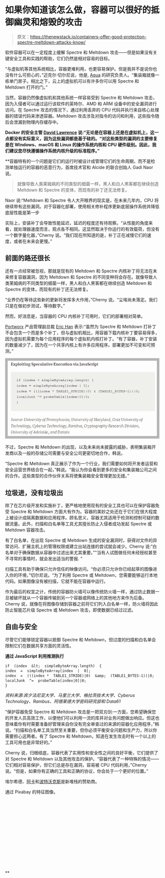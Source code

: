 # 如果你知道该怎么做，容器可以很好的抵御幽灵和熔毁的攻击

> 原文：<https://thenewstack.io/containers-offer-good-protection-spectre-meltdown-attacks-know/>

软件容器可以在一定程度上缓解 Spectre 和 Meltdown 攻击——但是如果没有关键安全工具和实践的帮助，它们仍然是相对容易的目标。

“与虚拟机等其他系统相比，容器更难利用，也更容易保护。但是我并不是说你也没有什么可担心的，”迈克尔·切尔尼说，他是, [Aqua](http://www.aquasec.com/) 的研究负责人。“集装箱就像一栋单门房子。相比之下，云上的虚拟机可以有许多你可以用 Spectre 和 Meltdown 打开的门。”

当然，容器仍然像虚拟机和其他系统一样容易受到 Spectre 和 Meltdown 攻击，因为入侵者可以通过运行该软件的英特尔、AMD 和 ARM 设备中的安全漏洞进行访问。在 Spectre 攻击的情况下，通过利用丢弃的 CPU 代码并执行来自核心处理器的错误代码来渗透容器。Meltdown 攻击涉及对指令的访问和利用，这些指令随后会泄漏到物理内存缓存中。

**Docker 的安全主管 [David Lawrence](https://www.linkedin.com/in/endophage/) 说:“无论是在容器上还是在虚拟机上，这一点都没有实际意义，因为这些漏洞都是基于硅的。“对这些类型的漏洞的主要修复是在 Windows、macOS 和 Linux 的操作系统内核和 CPU 硬件级别。因此，我们建议您尽快遵循操作系统内核升级的标准程序。”**

 **容器特有的一个问题是它们的运行时被设计成管理它们的生命周期，而不是检测单独运行的容器的恶意行为，首席技术官和 Alcide 的联合创始人 Gadi Naor 说。

> 就像导致人类莱姆病的不同类型的细菌一样，黑人和白人黑客都在继续创造 Meltdown 和 Spectre 的变体，而现有的补丁还无法修复。

Naor 说:“Meltdown 和 Spectre 令人大开眼界的现实是，在未来几年内，CPU 将继续带有这些漏洞。对于容器化部署，使用相关修补程序更新底层操作系统并降低底层性能是第一步

实际上，安装补丁会导致性能延迟，延迟的程度还有待观察。“从性能的角度来看，就处理器速度而言，观点各不相同。这显然取决于你运行的有效载荷，但没有一个数字量化器，”Cherny 说。“我们现在所知道的是，补丁正在减慢它们的速度，或者在未来会更慢。”

## 前面的路还很长

还有一点经常被忽视，那就是现有的 Meltdown 和 Spectre 内核补丁将无法在未来修复容器漏洞，因为 Meltdown 和 Spectre 的不同变种将会存在。就像导致人类莱姆病的不同类型的细菌一样，黑人和白人黑客都在继续创造 Meltdown 和 Spectre 的变体，而现有的补丁还无法修复。

“业界仍在等待这些新的更新将发挥多大作用，”Cherny 说。“尘埃尚未落定。我们只是在做初步测试，等待数字。”

然而，好消息是，当容器的 CPU 内核补丁可用时，它们的部署相对简单。

[Portworx](https://portworx.com/) 产品管理副总裁 [Eric Han](https://github.com/erickhan) 表示:“虽然为 Spectre 和 Meltdown 打补丁不会包含一个而是多个补丁，但与虚拟机相比，用容器下载内核补丁要容易得多，因为虚拟机需要为每个应用程序的每个虚拟机内核打补丁。“有了容器，补丁安装的数量减少了，因为在一个共享内核上有许多应用程序。部署更加不可变和可预测。”

[![](img/6807cd03994bf5b843aadf0592fdfe4a.png)](https://storage.googleapis.com/cdn.thenewstack.io/media/2018/02/9a8bb672-meltdown.jpg)

不过，Spectre 和 Meltdown 的出现，以及未来尚未披露的威胁，表明集装箱开发商以及一般的存储公司需要与安全公司更密切地合作，韩说。

“Spectre 和 Meltdown 真正展示了作为一个行业，我们需要如何将开发者运营和安全运营世界结合在一起，”韩说。“我认为你会看到更多的安全和集装箱公司之间的合作。这些类型的合作伙伴关系将使集装箱安全管理更加无缝。”

## 垃圾进，没有垃圾出

除了在芯片级开发和实施补丁，更严格地使用现有的安全工具也可以在保护容器免受 Spectre 和 Meltdown 方面大有作为。容器的美妙之处还在于它们在很大程度上被设计成隔离数据和应用程序。顾名思义，容器尤其适用于检测和控制可疑的数据流量。此外，扫描和白名单等工具尤其擅长防止入侵者成功发起 Spectre 或 Meltdown 容器攻击。

有了白名单，在出现 Spectre 或 Meltdown 生成的安全漏洞时，获得对文件的异常访问、扩展主机上的管理权限或建立出站连接的尝试就会减少。Cherny 说:“白名单对于确保数据从容器中过滤出来尤其重要。”"当有人试图做任何未经授权甚至不寻常的事情时，就会发出适当的警报. "

扫描工具有助于确保只允许信任的映像访问。“你必须只允许你已经起草的图像进入你的环境，”切尔尼说。“为了利用 Spectre 或 Meltdown，您需要能够运行本地代码。如果图像没有被扫描，它就不能在容器中运行。

作为最后的权宜之计，传统的容器防火墙可以像传统防火墙一样，通过防止数据一旦被破坏就从一个容器传输到另一个容器或网络上的其他地方来作为后备。Cherny 说，就像在将图像存储到容器之前将它们列入白名单一样，防火墙将因此防止智能芯片级 Spectre 或 Meltdown 攻击，即使数据已经过过滤。

## 自由与安全

尽管它们能够锁定容器以抵御 Spectre 和 Meltdown，但过度的扫描和白名单会限制它们在数据共享方面的灵活性。

**通过 JavaScript 利用推测执行**

```
if  (index  &lt;  simpleByteArray.length)  {
index  =  simpleByteArray[index  |  0];
index  =  (((index *  TABLE1_STRIDE)|0)  &amp;  (TABLE1_BYTES-1))|0;
localJunk  ^=  probeTable[index|0]|0;
}

```

*资料来源:宾夕法尼亚大学、马里兰大学、格拉茨技术大学、Cyberus Technology、Rambus、阿德莱德大学密码研究部和 Data61*

“保护容器免受 Spectre 和 Meltdown 攻击是一把双刃剑:一方面，您希望确保您的开发人员高效工作，以便他们可以利用一流的库并对业务问题做出响应。但这也意味着你有时需要准备好管理来自你没有完全审查过的来源的容器化应用程序，”韩说。“扫描和白名单工具当然至关重要，但你必须平衡安全问题和生产力，所以你需要担心这两者。有了 Spectre 和 Meltdown，知道在发生攻击时有一个以上的工具可用也是非常好的。”

Cherny 说，归根结底，容器代表了实用性和安全性之间的良好平衡，它们提供了对 Spectre 和 Meltdown 以及其他攻击的保护。“容器代表了一种特殊的情况——它们相对容易保护，但它们总是存在漏洞，容易被 CPU 代码利用，”Cherny 说。“但是，如果你有正确的工具和正确的协议，你会处于一个更好的位置。”

埃尔希德、[阿卡](https://www.aquasec.com/)和[波特沃克斯](https://portworx.com/)是新堆栈的赞助商。

通过 Pixabay 的特征图像。

<svg xmlns:xlink="http://www.w3.org/1999/xlink" viewBox="0 0 68 31" version="1.1"><title>Group</title> <desc>Created with Sketch.</desc></svg>**